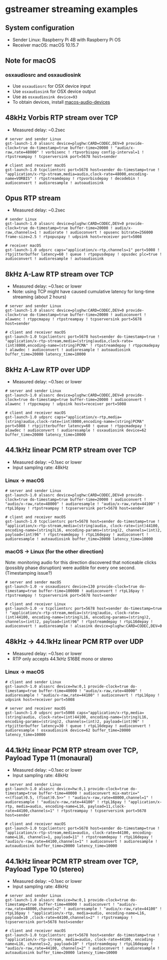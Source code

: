 # gstreamer streaming examples

## System configuration

* Sender Linux: Raspberry Pi 4B with Raspberry Pi OS
* Receiver macOS: macOS 10.15.7

## Note for macOS

### osxaudiosrc and osxaudiosink

* Use `osxaudiosrc` for OSX device input
* Use `osxaudiosink` for OSX device output
* Use as `osxaudiosink device=93`
* To obtain devices, install [macos-audio-devices](https://github.com/karaggeorge/macos-audio-devices)

## 48kHz Vorbis RTP stream over TCP

* Measured delay: ~0.2sec

```shell
# server and sender Linux
gst-launch-1.0 alsasrc device=plughw:CARD=CODEC,DEV=0 provide-clock=true do-timestamp=true buffer-time=20000 ! "audio/x-raw,rate=48000" ! vorbisenc ! rtpvorbispay config-interval=1 ! rtpstreampay ! tcpserversink port=5678 host=sender
```

```shell
# client and receiver macOS
gst-launch-1.0 tcpclientsrc port=5678 host=sender do-timestamp=true ! "application/x-rtp-stream,media=audio,clock-rate=48000,encoding-name=VORBIS" ! rtpstreamdepay ! rtpvorbisdepay ! decodebin ! audioconvert ! audioresample ! autoaudiosink
```

## Opus RTP stream

* Measured delay: ~0.2sec

```shell
# sender Linux
gst-launch-1.0 alsasrc device=plughw:CARD=CODEC,DEV=0 provide-clock=true do-timestamp=true buffer-time=20000 ! audio/x-raw,channels=1 ! audiorate ! audioconvert ! opusenc bitrate=256000 frame-size=2.5 ! rtpopuspay ! udpsink host=receiver port=5008
```

```shell
# receiver macOS
gst-launch-1.0 udpsrc caps="application/x-rtp,channels=1" port=5008 ! rtpjitterbuffer latency=60 ! queue ! rtpopusdepay ! opusdec plc=true ! audioconvert ! audioresample ! autoaudiosink
```

## 8kHz A-Law RTP stream over TCP

* Measured delay: ~0.1sec or lower
* Note: using TCP might have caused cumulative latency for long-time streaming (about 2 hours)

```shell
# server and sender Linux
gst-launch-1.0 alsasrc device=plughw:CARD=CODEC,DEV=0 provide-clock=true do-timestamp=true buffer-time=20000 ! audioconvert ! alawenc ! rtppcmapay ! rtpstreampay ! tcpserversink port=5678 host=sender
```

```shell
# client and receiver macOS
gst-launch-1.0 tcpclientsrc port=5678 host=sender do-timestamp=true ! "application/x-rtp-stream,media=(string)audio,clock-rate=(int)8000,encoding-name=(string)PCMA" ! rtpstreamdepay ! rtppcmadepay ! alawdec ! audioconvert ! audioresample ! autoaudiosink buffer_time=20000 latency_time=10000
```

## 8kHz A-Law RTP over UDP

* Measured delay: ~0.1sec or lower

```shell
# server and sender Linux
gst-launch-1.0 alsasrc device=plughw:CARD=CODEC,DEV=0 provide-clock=true do-timestamp=true buffer-time=20000 ! audioconvert ! alawenc ! rtppcmapay ! udpsink host=receiver port=5008
```

```shell
# client and receiver macOS
gst-launch-1.0 udpsrc caps="application/x-rtp,media=(string)audio,clock-rate=(int)8000,encoding-name=(string)PCMA" port=5008 ! rtpjitterbuffer latency=60 ! queue ! rtppcmadepay ! alawdec ! audioconvert ! audioresample ! osxaudiosink device=62 buffer_time=20000 latency_time=10000
```

## 44.1kHz linear PCM RTP stream over TCP

* Measured delay: ~0.1sec or lower
* Input sampling rate: 48kHz

### Linux -> macOS

```shell
# server and sender Linux
gst-launch-1.0 alsasrc device=plughw:CARD=CODEC,DEV=0 provide-clock=true do-timestamp=true buffer-time=20000 ! audioconvert ! "audio/x-raw,rate=48000" ! audioresample ! "audio/x-raw,rate=44100" ! rtpL16pay ! rtpstreampay ! tcpserversink port=5678 host=sender
```

```shell
# client and receiver macOS
gst-launch-1.0 tcpclientsrc port=5678 host=sender do-timestamp=true ! "application/x-rtp-stream,media=(string)audio, clock-rate=(int)44100, encoding-name=(string)L16, encoding-params=(string)2, channels=(int)2, payload=(int)96" ! rtpstreamdepay ! rtpL16depay ! audioconvert ! audioresample ! autoaudiosink buffer_time=20000 latency_time=10000
```

### macOS -> Linux (for the other direction)

Note: monitoring audio for this direction discovered that noticeable clicks (possibly phase disruption) were audible for every one second. (Timestamping issue?)

```
# server and sender macOS
gst-launch-1.0 -v osxaudiosrc device=130 provide-clock=true do-timestamp=true buffer-time=100000 ! audioconvert ! rtpL16pay ! rtpstreampay ! tcpserversink port=5678 host=sender
```

```
# client and receiver Linux
gst-launch-1.0 -v tcpclientsrc port=5678 host=sender do-timestamp=true ! "application/x-rtp-stream,media=(string)audio, clock-rate=(int)44100, encoding-name=(string)L16, encoding-params=(string)2, channels=(int)2, payload=(int)96" ! rtpstreamdepay ! rtpL16depay ! audioconvert ! audioresample ! alsasink device=plughw:CARD=CODEC,DEV=0
```

## 48kHz -> 44.1kHz linear PCM RTP over UDP

* Measured delay: ~0.1sec or lower
* RTP only accepts 44.1kHz S16BE mono or stereo

### Linux -> macOS

```shell
# client and sender Linux
gst-launch-1.0 alsasrc device=hw:0,1 provide-clock=true do-timestamp=true buffer-time=40000 ! "audio/x-raw,rate=48000" ! audioresample ! "audio/x-raw,rate=44100" ! audioconvert ! rtpL16pay ! udpsink host=receiver port=5008
```

```shell
# server and receiver macOS
gst-launch-1.0 udpsrc port=5008 caps="application/x-rtp,media=(string)audio, clock-rate=(int)44100, encoding-name=(string)L16, encoding-params=(string)2, channels=(int)2, payload=(int)96" ! rtpjitterbuffer latency=30 ! queue ! rtpL16depay ! audioconvert ! audioresample ! osxaudiosink device=62 buffer_time=20000 latency_time=10000
```

## 44.1kHz linear PCM RTP stream over TCP, Payload Type 11 (monaural)

* Measured delay: ~0.1sec or lower
* Input sampling rate: 48kHz

```shell
# server and sender Linux
gst-launch-1.0 alsasrc device=hw:0,1 provide-clock=true do-timestamp=true buffer-time=40000 ! audioconvert mix-matrix="<<(float)0.5, (float)0.5>>" ! "audio/x-raw,rate=48000,channel=1" ! audioresample ! "audio/x-raw,rate=44100" ! rtpL16pay ! "application/x-rtp, media=audio, encoding-name=L16, payload=11,clock-rate=44100,channels=1" ! rtpstreampay ! tcpserversink port=5678 host=sender
```

```shell
# client and receiver macOS
gst-launch-1.0 tcpclientsrc port=5678 host=sender do-timestamp=true ! "application/x-rtp-stream,media=audio, clock-rate=44100, encoding-name=L16, channels=1, payload=11" ! rtpstreamdepay ! rtpL16depay ! "audio/x-raw,rate=44100,channels=1" ! audioconvert ! audioresample ! autoaudiosink buffer_time=20000 latency_time=10000
```

## 44.1kHz linear PCM RTP stream over TCP, Payload Type 10 (stereo)

* Measured delay: ~0.1sec or lower
* Input sampling rate: 48kHz

```shell
# server and sender Linux
gst-launch-1.0 alsasrc device=hw:0,1 provide-clock=true do-timestamp=true buffer-time=40000 ! audioconvert ! "audio/x-raw,rate=48000,channel=2" ! audioresample ! "audio/x-raw,rate=44100" ! rtpL16pay ! "application/x-rtp, media=audio, encoding-name=L16, payload=10 ,clock-rate=44100,channels=2" ! rtpstreampay ! tcpserversink port=5678 host=sender
```

```shell
# client and receiver macOS
gst-launch-1.0 tcpclientsrc port=5678 host=sender do-timestamp=true ! "application/x-rtp-stream, media=audio, clock-rate=44100, encoding-name=L16, channels=2, payload=10" ! rtpstreamdepay ! rtpL16depay ! "audio/x-raw,rate=44100, channels=2" ! audioconvert ! audioresample ! autoaudiosink buffer_time=20000 latency_time=10000
```
